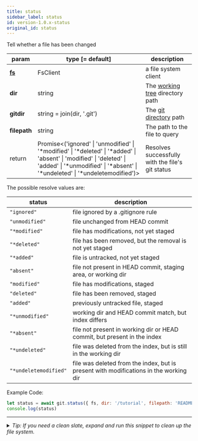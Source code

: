 ```yaml
---
title: status
sidebar_label: status
id: version-1.0.x-status
original_id: status
---
```


Tell whether a file has been changed

| param          | type [= default]                                                                                                                                                                                                                                       | description                                         |
| -------------- | ------------------------------------------------------------------------------------------------------------------------------------------------------------------------------------------------------------------------------------------------------ | --------------------------------------------------- |
| [**fs**](./fs) | FsClient                                                                                                                                                                                                                                               | a file system client                                |
| **dir**        | string                                                                                                                                                                                                                                                 | The [working tree](dir-vs-gitdir.md) directory path |
| **gitdir**     | string = join(dir, '.git')                                                                                                                                                                                                                             | The [git directory](dir-vs-gitdir.md) path          |
| **filepath**   | string                                                                                                                                                                                                                                                 | The path to the file to query                       |
| return         | Promise\<('ignored' &#124; 'unmodified' &#124; '*modified' &#124; '*deleted' &#124; '*added' &#124; 'absent' &#124; 'modified' &#124; 'deleted' &#124; 'added' &#124; '*unmodified' &#124; '*absent' &#124; '*undeleted' &#124; '*undeletemodified')\> | Resolves successfully with the file's git status    |

The possible resolve values are:

| status                | description                                                                           |
| --------------------- | ------------------------------------------------------------------------------------- |
| `"ignored"`           | file ignored by a .gitignore rule                                                     |
| `"unmodified"`        | file unchanged from HEAD commit                                                       |
| `"*modified"`         | file has modifications, not yet staged                                                |
| `"*deleted"`          | file has been removed, but the removal is not yet staged                              |
| `"*added"`            | file is untracked, not yet staged                                                     |
| `"absent"`            | file not present in HEAD commit, staging area, or working dir                         |
| `"modified"`          | file has modifications, staged                                                        |
| `"deleted"`           | file has been removed, staged                                                         |
| `"added"`             | previously untracked file, staged                                                     |
| `"*unmodified"`       | working dir and HEAD commit match, but index differs                                  |
| `"*absent"`           | file not present in working dir or HEAD commit, but present in the index              |
| `"*undeleted"`        | file was deleted from the index, but is still in the working dir                      |
| `"*undeletemodified"` | file was deleted from the index, but is present with modifications in the working dir |

Example Code:

```js live
let status = await git.status({ fs, dir: '/tutorial', filepath: 'README.md' })
console.log(status)
```


---

<details>
<summary><i>Tip: If you need a clean slate, expand and run this snippet to clean up the file system.</i></summary>

```js live
window.fs = new LightningFS('fs', { wipe: true })
window.pfs = window.fs.promises
console.log('done')
```
</details>

<script>
(function rewriteEditLink() {
  const el = document.querySelector('a.edit-page-link.button');
  if (el) {
    el.href = 'https://github.com/isomorphic-git/isomorphic-git/edit/master/src/api/status.js';
  }
})();
</script>